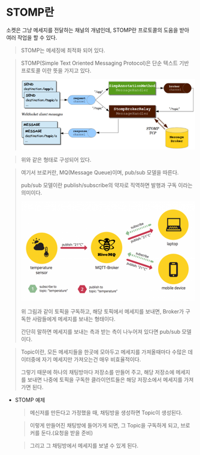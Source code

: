 # STOMP란

소켓은 그냥 메세지를 전달하는 채널의 개념인데, STOMP란 프로토콜의 도움을 받아 여러 작업을 할 수 있다.

> STOMP는 메세징에 최적화 되어 있다.

> STOMP(Simple Text Oriented Messaging Protocol)은 단순 텍스트 기반 프로토콜 이란 뜻을 가지고 있다.
>
> ![stomp_way](stomp_way.png)

> 위와 같은 형태로 구성되어 있다.

> 여기서 브로커란, MQ(Message Queue)이며, pub/sub 모델을 따른다.
>
> pub/sub 모델이란  publish/subscribe의 약자로 직역하면 발행과 구독 이라는 의미이다.
>
> ![MQ](MQ.png)
>
> 위 그림과 같이 토픽을 구독하고, 해당 토픽에서 메세지를 보내면, Broker가 구독한 사람들에게 메세지를 보내는 형태이다.
>
> 간단히 말하면 메세지를 보내는 측과 받는 측이 나누어져 있다면 pub/sub 모델이다.

> Topic이란, 모든 메세지들을 한곳에 모아두고 메세지를 가져올때마다 수많은 데이터중에 자기 메세지만 가져오는건 매우 비효율적이다.
>
> 그렇기 때문에 하나의 채팅방마다 저장소를 만들어 주고, 해당 저장소에 메세지를 보내면 나중에 토픽을 구독한 클라이언트들은 해당 저장소에서 메세지를 가져가면 된다.

- STOMP 예제

  > 메신저를 만든다고 가정했을 때, 채팅방을 생성하면 Topic이 생성된다.

  > 이렇게 만들어진 채팅방에 들어가게 되면, 그 Topic을 구독하게 되고, 브로커를 둔다.(요청을 받을 준비)

  > 그리고 그 채팅방에서 메세지를 보낼 수 있게 된다.
